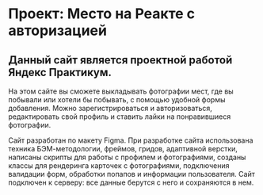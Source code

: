 # Проект: Место на Реакте с авторизацией

## Данный сайт является проектной работой Яндекс Практикум.

На этом сайте вы сможете выкладывать фотографии мест, где вы побывали или хотели бы побывать, с помощью удобной формы добавления. Можно зарегистрироваться и авторизоваться, редактировать свой профиль и ставить лайки на понравившиеся фотографии.

Сайт разработан по макету Figma. При разработке сайта использована техника БЭМ-методологии, фреймов, гридов, адаптивной верстки, написаны скрипты для работы с профилем и фотографиями, созданы классы для рендеринга карточек с фотографиями, подключения валидации форм, обработки попапов и информации пользователя.
Сайт подключен к серверу: все данные берутся с него и сохраняются в нем.